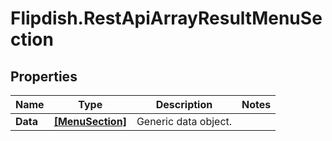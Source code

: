 # Flipdish.RestApiArrayResultMenuSection

## Properties
Name | Type | Description | Notes
------------ | ------------- | ------------- | -------------
**Data** | [**[MenuSection]**](MenuSection.md) | Generic data object. | 


